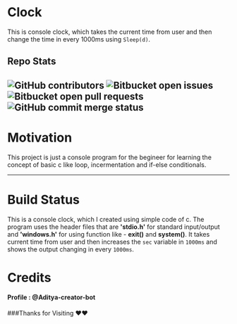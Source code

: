# Clock

This is console clock, which takes the current time from user and then change the time in every 1000ms using `Sleep(d)`.

## Repo Stats
![GitHub contributors](https://img.shields.io/github/contributors/Aditya-creator-bot/clock?color=brightgreen&label=Contributors)
![Bitbucket open issues](https://img.shields.io/bitbucket/issues-raw/Aditya-creator-bot/Clock?color=brightgreen&label=Issues)
![Bitbucket open pull requests](https://img.shields.io/bitbucket/pr/Aditya-creator-bot/Clock?color=brightgreen&label=pull%20request)
![GitHub commit merge status](https://img.shields.io/github/commit-status/Aditya-creator-bot/Clock/master/5e3bcf7ee7e6020389c9cbc18aef878e2417db50)
---

# Motivation

This project is just a console program for the begineer for learning the concept of basic c like loop, incermentation and if-else conditionals.

---

# Build Status

This is a console clock, which I created using simple code of c. The program uses the header files that are **'stdio.h'** for standard input/output and **'windows.h'** for using function like - **exit()** and **system()**. It takes current time from user and then increases the `sec` variable in `1000ms` and shows the output changing in every `1000ms`.

# Credits

#### Profile : @Aditya-creator-bot

###Thanks for Visiting ♥♥
